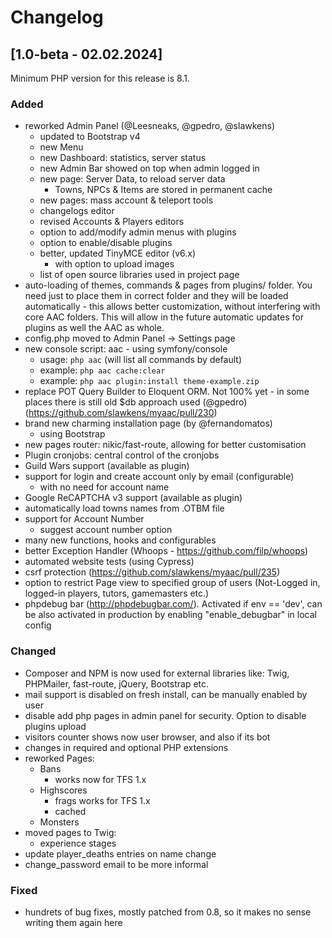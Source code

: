 # Changelog

## [1.0-beta - 02.02.2024]

Minimum PHP version for this release is 8.1.

### Added
* reworked Admin Panel (@Leesneaks, @gpedro, @slawkens)
  * updated to Bootstrap v4
  * new Menu
  * new Dashboard: statistics, server status
  * new Admin Bar showed on top when admin logged in
  * new page: Server Data, to reload server data
    * Towns, NPCs & Items are stored in permanent cache
  * new pages: mass account & teleport tools
  * changelogs editor
  * revised Accounts & Players editors
  * option to add/modify admin menus with plugins
  * option to enable/disable plugins
  * better, updated TinyMCE editor (v6.x)
    * with option to upload images
  * list of open source libraries used in project page
* auto-loading of themes, commands & pages from plugins/ folder. You need just to place them in correct folder and they will be loaded automatically - this allows better customization, without interfering with core AAC folders. This will allow in the future automatic updates for plugins as well the AAC as whole.
* config.php moved to Admin Panel -> Settings page
* new console script: aac - using symfony/console
  * usage: `php aac` (will list all commands by default)
  * example: `php aac cache:clear`
  * example: `php aac plugin:install theme-example.zip`
* replace POT Query Builder to Eloquent ORM. Not 100% yet - in some places there is still old $db approach used (@gpedro) (https://github.com/slawkens/myaac/pull/230)
* brand new charming installation page (by @fernandomatos)
  * using Bootstrap
* new pages router: nikic/fast-route, allowing for better customisation
* Plugin cronjobs: central control of the cronjobs
* Guild Wars support (available as plugin)
* support for login and create account only by email (configurable)
  * with no need for account name
* Google ReCAPTCHA v3 support (available as plugin)
* automatically load towns names from .OTBM file
* support for Account Number
  * suggest account number option
* many new functions, hooks and configurables
* better Exception Handler (Whoops - https://github.com/filp/whoops)
* automated website tests (using Cypress)
* csrf protection (https://github.com/slawkens/myaac/pull/235)
* option to restrict Page view to specified group of users (Not-Logged in, logged-in players, tutors, gamemasters etc.)
* phpdebug bar (http://phpdebugbar.com/). Activated if env == 'dev', can be also activated in production by enabling "enable_debugbar" in local config

### Changed
* Composer and NPM is now used for external libraries like: Twig, PHPMailer, fast-route, jQuery, Bootstrap etc.
* mail support is disabled on fresh install, can be manually enabled by user
* disable add php pages in admin panel for security. Option to disable plugins upload
* visitors counter shows now user browser, and also if its bot
* changes in required and optional PHP extensions
* reworked Pages:
	* Bans
		* works now for TFS 1.x
	* Highscores
		* frags works for TFS 1.x
		* cached
	* Monsters
* moved pages to Twig:
  * experience stages
* update player_deaths entries on name change
* change_password email to be more informal

### Fixed
* hundrets of bug fixes, mostly patched from 0.8, so it makes no sense writing them again here
